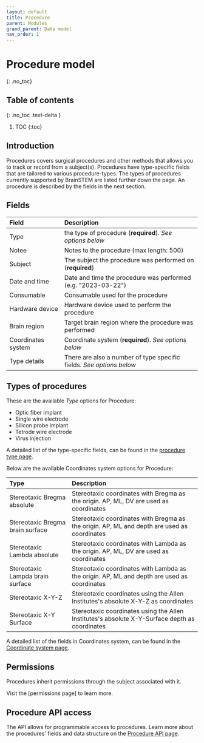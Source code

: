 ```yaml
---
layout: default
title: Procedure
parent: Modules
grand_parent: Data model
nav_order: 1
---
```


# Procedure model
{: .no_toc}

## Table of contents
{: .no_toc .text-delta }

1. TOC
{:toc}

## Introduction
Procedures covers surgical procedures and other methods that allows you to track or record from a subject(s). Procedures have type-specific fields that are tailored to various procedure-types. The types of procedures currently supported by BrainSTEM are listed further down the page. An procedure is described by the fields in the next section.

## Fields

| Field               | Description  |
|:--------------------|:-------------|
| Type                | the type of procedure (**required**). *See options below* |
| Notee               | Notes to the procedure (max length: 500) |
| Subject             | The subject the procedure was performed on (**required**) |
| Date and time       | Date and time the procedure was performed (e.g. "2023-03-22") |
| Consumable          | Consumable used for the procedure |
| Hardware device     | Hardware device used to perform the procedure |
| Brain region        | Target brain region where the procedure was performed |
| Coordinates system  | Coordinate system  (**required**). *See options below* |
| Type details        | There are also a number of type specific fields. *See options below* |

## Types of procedures
These are the available _Type_ options for Procedure:
- Optic fiber implant
- Single wire electrode
- Silicon probe implant
- Tetrode wire electrode
- Virus injection

A detailed list of the type-specific fields, can be found in the [procedure type page]({{"/datamodel/schemas/procedures/"|absolute_url}}).

Below are the available Coordinates system options for Procedure:

| Type                             | Description  |
|:---------------------------------|:-------------|
| Stereotaxic Bregma absolute      | Stereotaxic coordinates with Bregma as the origin. AP, ML, DV are used as coordinates |
| Stereotaxic Bregma brain surface | Stereotaxic coordinates with Bregma as the origin. AP, ML and depth are used as coordinates |
| Stereotaxic Lambda absolute      | Stereotaxic coordinates with Lambda as the origin. AP, ML, DV are used as coordinates |
| Stereotaxic Lampda brain surface | Stereotaxic coordinates with Lambda as the origin. AP, ML and depth are used as coordinates |
| Stereotaxic X-Y-Z                | Stereotaxic coordinates using the Allen Institutes's absolute X-Y-Z as coordinates |
| Stereotaxic X-Y Surface          | Stereotaxic coordinates using the Allen Institutes's absolute X-Y-Surface depth as coordinates |

A detailed list of the fields in Coordinates system, can be found in the [Coordinate system page]({{"datamodel/schemas/coordinates/"|absolute_url}}).

## Permissions
Procedures inherit permissions through the subject associated with it.

Visit the [permissions page] to learn more. 

## Procedure API access
The API allows for programmable access to procedures. Learn more about the procedures' fields and data structure on the [Procedure API page]({{"api/modules/procedure/"|absolute_url}}). 
